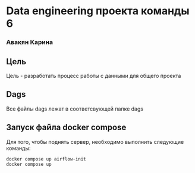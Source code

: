 # Data engineering проекта команды 6
### Авакян Карина

## Цель
Цель - разработать процесс работы с данными для общего проекта

## Dags
Все файлы dags лежат в соответсвующей папке dags

## Запуск файла docker compose
Для того, чтобы поднять сервер, необходимо выполнить следующие команды: 
```
docker compose up airflow-init
docker compose up
```
